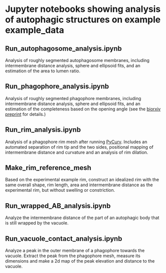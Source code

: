# Jupyter notebooks showing analysis of autophagic structures on example example_data

## Run_autophagosome_analysis.ipynb
Analysis of roughly segmented autophagosome membranes, including intermembrane distance analysis, sphere and ellipsoid fits, and an estimation of the area to lumen ratio.

## Run_phagophore_analysis.ipynb
Analysis of roughly segmented phagophore membranes, including intermembrane distance analysis, sphere and ellipsoid fits, and an estimation of the completeness based on the opening angle (see the [biorxiv preprint](https://doi.org/10.1101/2022.05.02.490291) for details.)

## Run_rim_analysis.ipynb
Analysis of a phagophore rim mesh after running [PyCurv](https://github.com/kalemaria/pycurv). Includes an automated separation of rim tip and the two sides, positional mapping of intermembrane distance and curvature and an analysis of rim dilation.

## Make_rim_reference_mesh
Based on the experimental example rim, construct an idealized rim with the same overall shape, rim length, area and intermembrane distance as the experimental rim, but without swelling or constriction.

## Run_wrapped_AB_analysis.ipynb
Analyze the intermembrane distance of the part of an autophagic body that is still wrapped by the vacuole.

## Run_vacuole_contact_analysis.ipynb
Analyze a peak in the outer membrane of a phagophore towards the vacuole. Extract the peak from the phagophore mesh, measure its dimensions and make a 2d map of the peak elevation and distance to the vacuole.
